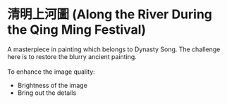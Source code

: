 # 清明上河圖 (Along the River During the Qing Ming Festival)
A masterpiece in painting which belongs to Dynasty Song. The challenge here is to restore the blurry ancient painting. <br/><br/>
To enhance the image quality:
* Brightness of the image
* Bring out the details
